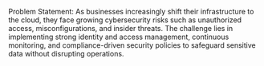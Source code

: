 Problem Statement: As businesses increasingly shift their infrastructure to the cloud, they face growing cybersecurity risks such as unauthorized access, misconfigurations, and insider threats. The challenge lies in implementing strong identity and access management, continuous monitoring, and compliance-driven security policies to safeguard sensitive data without disrupting operations.
